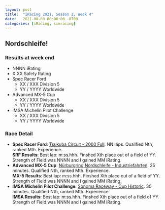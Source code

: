 ```yaml
---
layout: post
title:  "iRacing 2021, Season 2, Week 4"
date:   2021-00-00 00:00:00 -0700
categories: [iRacing, simracing]
---
```

## Nordschleife!

### Results at week end
* NNNN iRating
* X.XX Safety Rating
* Spec Racer Ford
  + XX / XXX Division 5
  + YY / YYYY Worldwide
* Advanced MX-5 Cup
  + XX / XXX Division 5
  + YY / YYYY Worldwide
* IMSA Michelin Pilot Challenge
  + XX / XXX Division 5
  + YY / YYYY Worldwide

### Race Detail
* **Spec Racer Ford**: [Tsukuba Circuit - 2000 Full](https://members.iracing.com/membersite/member/EventResult.do?&subsessionid=). NN laps. Qualified Nth, ranked Mth. Experience.  
**SRF Results**: Best lap: m:ss.hhh. Finshed Xth place out of a field of YY. Strength of Field was NNNN and I gained MM iRating.  
* **Advanced MX-5 Cup**: [Nürburgring Nordschleife - Industriefahrten](https://members.iracing.com/membersite/member/EventResult.do?&subsessionid=). 25 minutes. Qualified Nth, ranked Mth. Experience.  
**MX-5 Results**: Best lap: m:ss.hhh. Finshed Xth place out of a field of YY. Strength of Field was NNNN and I gained MM iRating.
* **IMSA Michelin Pilot Challenge**: [Sonoma Raceway - Cup Historic](https://members.iracing.com/membersite/member/EventResult.do?&subsessionid=). 30 minutes. Qualified Nth, ranked Mth. Experience.  
**IMSA Results**: Best lap: m:ss.hhh. Finshed Xth place out of a field of YY. Strength of Field was NNNN and I gained MM iRating.
